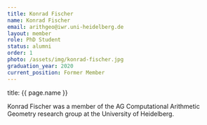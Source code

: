 ```yaml
---
title: Konrad Fischer
name: Konrad Fischer
email: arithgeo@iwr.uni-heidelberg.de
layout: member
role: PhD Student
status: alumni
order: 1
photo: /assets/img/konrad-fischer.jpg
graduation_year: 2020
current_position: Former Member
---
```


title: {{ page.name }}

Konrad Fischer was a member of the AG Computational Arithmetic Geometry research group at the University of Heidelberg.